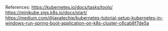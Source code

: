 References:
https://kubernetes.io/docs/tasks/tools/
https://minikube.sigs.k8s.io/docs/start/
https://medium.com/@javatechie/kubernetes-tutorial-setup-kubernetes-in-windows-run-spring-boot-application-on-k8s-cluster-c6cab8f7de5a







